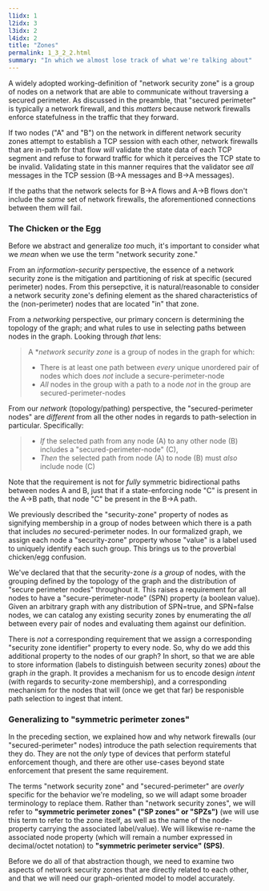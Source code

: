 ```yaml
---
l1idx: 1
l2idx: 3
l3idx: 2
l4idx: 2
title: "Zones"
permalink: 1_3_2_2.html
summary: "In which we almost lose track of what we're talking about"
---
```


A widely adopted working-definition of "network security zone" is a group of nodes on a network that are able to communicate without traversing a secured perimeter.  As discussed in the preamble, that "secured perimeter" is typically a network firewall, and this *matters* because network firewalls enforce statefulness in the traffic that they forward.

If two nodes ("A" and "B") on the network in different network security zones attempt to establish a TCP session with each other, network firewalls that are in-path for that flow *will* validate the state data of each TCP segment and refuse to forward traffic for which it perceives the TCP state to be invalid.  Validating state in this manner requires that the validator see *all* messages in the TCP session  (B->A messages and B->A messages).

If the paths that the network selects for B->A flows and A->B flows don't include the *same* set of network firewalls, the aforementioned connections between them will fail.

### The Chicken or the Egg

Before we abstract and generalize *too* much, it's important to consider what we *mean* when we use the term "network security zone."

From an *information-security* perspective, the essence of a network security zone is the mitigation and partitioning of risk at specific (secured perimeter) nodes.  From this persepctive, it is natural/reasonable to consider a network security zone's defining element as the shared characteristics of the (non-perimeter) nodes that are located "in" that zone.

From a *networking* perspective, our primary concern is determining the topology of the graph; and what rules to use in selecting paths between nodes in the graph.  Looking through *that* lens:

> A **network security zone* is a group of nodes in the graph for which:
>   - There is at least one path between *every* unique unordered pair of nodes which does *not* include a secure-perimeter-node
>   - *All* nodes in the group with a path to a node *not* in the group are secured-perimeter-nodes

From our *network* (topology/pathing) perspective, the "secured-perimeter nodes" are *different* from all the other nodes in regards to path-selection in particular.  Specifically:

> - *If* the selected path from any node (A) to any other node (B) includes a "secured-perimeter-node" (C),
> - *Then* the selected path from node (A) to node (B) must *also* include node (C)


Note that the requirement is not for *fully* symmetric bidirectional paths between nodes A and B, just that if a state-enforcing node "C" is present in the A->B path, that node "C" be present in the B->A path.

We previously described the "security-zone" property of nodes as signifying membership in a group of nodes between which there is a path that includes *no* secured-perimeter nodes.  In our formalized graph, we assign each node a "security-zone" property whose "value" is a label used to uniquely identify each such group.  This brings us to the proverbial chicken/egg confusion.  

We've declared that that the security-zone *is* a *group* of nodes, with the grouping defined by the topology of the graph and the distribution of "secure perimeter nodes" throughout it. This raises a requirement for all nodes to have a "secure-perimeter-node" (SPN) property (a boolean value).  Given an arbitrary graph with any distribution of SPN=true, and SPN=false nodes, we can catalog any existing security zones by enumerating the *all* between every pair of nodes and evaluating them against our definition.

There is *not* a corresponding requirement that we assign a corresponding "security zone identifier" property to every node.  So, why do we add this additional property to the nodes of our graph?  In short, so that we are able to store information (labels to distinguish between security zones) *about* the graph *in* the graph.  It provides a mechanism for us to encode design *intent* (with regards to security-zone membership), and a corresponding mechanism for the nodes that will (once we get that far) be responisble path selection to ingest that intent.

### Generalizing to "symmetric perimeter zones"

In the preceding section, we explained how and why network firewalls (our "secured-perimeter" nodes) introduce the path selection requirements that they do.  They are not the *only* type of devices that perform stateful enforcement though, and there are other use-cases beyond state enforcement that present the same requirement.

The terms "network security zone" and "secured-perimeter" are *overly* specific for the behavior we're modeling, so we will adapt some broader terminology to replace them.  Rather than "network security zones", we will refer to **"symmetric perimeter zones" ("SP zones" or "SPZs")** (we will use this term to refer to the zone itself, as well as the name of the node-property carrying the associated label/value).  We will likewise re-name the associated node property (which will remain a number expressed in decimal/octet notation) to **"symmetric perimeter service" (SPS)**.

Before we do all of that abstraction though, we need to examine two aspects of network security zones that are directly related to each other, and that we will need our graph-oriented model to model accurately.
